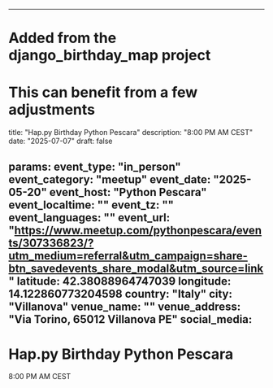 
---
# Added from the django_birthday_map project
# This can benefit from a few adjustments
title: "Hap.py Birthday Python Pescara"
description: "8:00 PM AM CEST"
date: "2025-07-07"
draft: false

params:
  event_type: "in_person"
  event_category: "meetup"
  event_date: "2025-05-20"
  event_host: "Python Pescara"
  event_localtime: ""
  event_tz: ""
  event_languages: ""
  event_url: "https://www.meetup.com/pythonpescara/events/307336823/?utm_medium=referral&utm_campaign=share-btn_savedevents_share_modal&utm_source=link"
  latitude: 42.38088964747039
  longitude: 14.122860773204598
  country: "Italy"
  city: "Villanova"
  venue_name: ""
  venue_address: "Via Torino, 65012 Villanova PE"
  social_media:
---

# Hap.py Birthday Python Pescara

8:00 PM AM CEST
